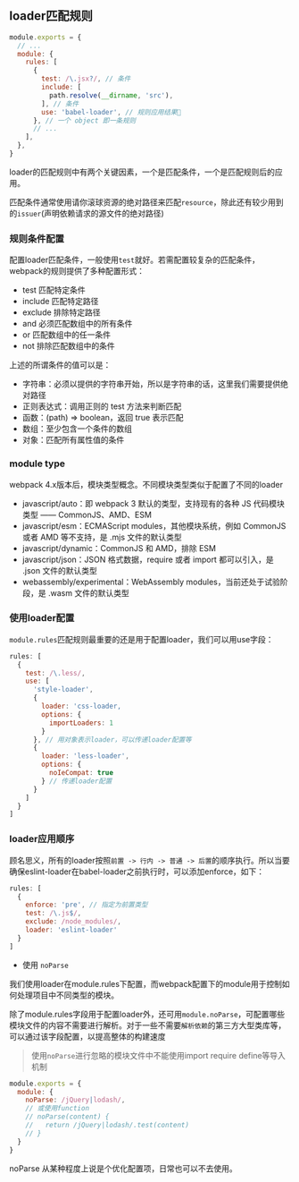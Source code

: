 ## loader匹配规则

```js
module.exports = {
  // ...
  module: {
    rules: [
      {
        test: /\.jsx?/, // 条件
        include: [
          path.resolve(__dirname, 'src'),
        ], // 条件
        use: 'babel-loader', // 规则应用结果
      }, // 一个 object 即一条规则
      // ...
    ],
  },
}
```

loader的匹配规则中有两个关键因素，一个是匹配条件，一个是匹配规则后的应用。

匹配条件通常使用请你滚球资源的绝对路径来匹配`resource`，除此还有较少用到的`issuer`(声明依赖请求的源文件的绝对路径)

### 规则条件配置

配置loader匹配条件，一般使用`test`就好。若需配置较复杂的匹配条件，webpack的规则提供了多种配置形式：

* test 匹配特定条件
* include 匹配特定路径
* exclude 排除特定路径
* and 必须匹配数组中的所有条件
* or 匹配数组中的任一条件
* not 排除匹配数组中的条件

上述的所谓条件的值可以是：

* 字符串：必须以提供的字符串开始，所以是字符串的话，这里我们需要提供绝对路径
* 正则表达式：调用正则的 test 方法来判断匹配
* 函数：(path) => boolean，返回 true 表示匹配
* 数组：至少包含一个条件的数组
* 对象：匹配所有属性值的条件

### module type

webpack 4.x版本后，模块类型概念。不同模块类型类似于配置了不同的loader

* javascript/auto：即 webpack 3 默认的类型，支持现有的各种 JS 代码模块类型 —— CommonJS、AMD、ESM
* javascript/esm：ECMAScript modules，其他模块系统，例如 CommonJS 或者 AMD 等不支持，是 .mjs 文件的默认类型
* javascript/dynamic：CommonJS 和 AMD，排除 ESM
* javascript/json：JSON 格式数据，require 或者 import 都可以引入，是 .json 文件的默认类型
* webassembly/experimental：WebAssembly modules，当前还处于试验阶段，是 .wasm 文件的默认类型

### 使用loader配置

`module.rules`匹配规则最重要的还是用于配置loader，我们可以用use字段：

```js
rules: [
  {
    test: /\.less/,
    use: [
      'style-loader',
      {
        loader: 'css-loader,
        options: {
          importLoaders: 1
        }
      }, // 用对象表示loader，可以传递loader配置等
      {
        loader: 'less-loader',
        options: {
          noIeCompat: true
        } // 传递loader配置
      }
    ]
  }
]
```

### loader应用顺序

顾名思义，所有的loader按照`前置 -> 行内 -> 普通 -> 后置`的顺序执行。所以当要确保eslint-loader在babel-loader之前执行时，可以添加enforce，如下：

```js
rules: [
  {
    enforce: 'pre', // 指定为前置类型
    test: /\.js$/,
    exclude: /node_modules/,
    loader: 'eslint-loader'
  }
]
```

* 使用 `noParse`

我们使用loader在module.rules下配置，而webpack配置下的module用于控制如何处理项目中不同类型的模块。

除了module.rules字段用于配置loader外，还可用`module.noParse`，可配置哪些模块文件的内容不需要进行解析。对于一些不需要`解析依赖`的第三方大型类库等，可以通过该字段配置，以提高整体的构建速度

> 使用`noParse`进行忽略的模块文件中不能使用import require define等导入机制

```js
module.exports = {
  module: {
    noParse: /jQuery|lodash/,
    // 或使用function
    // noParse(content) {
    //   return /jQuery|lodash/.test(content)
    // }
  }
}
```

noParse 从某种程度上说是个优化配置项，日常也可以不去使用。
